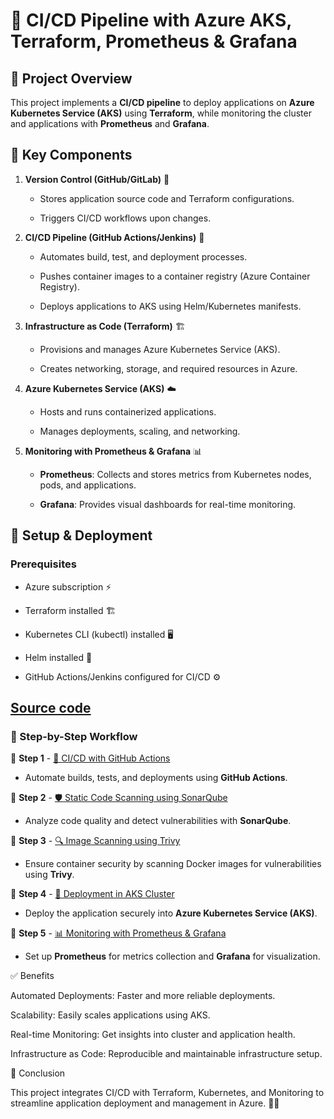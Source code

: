 # 🚀 CI/CD Pipeline with Azure AKS, Terraform, Prometheus & Grafana

## 📌 Project Overview

This project implements a **CI/CD pipeline** to deploy applications on **Azure Kubernetes Service (AKS)** using **Terraform**, while monitoring the cluster and applications with **Prometheus** and **Grafana**.

## 🎯 Key Components

1. **Version Control (GitHub/GitLab)** 📂
    
    - Stores application source code and Terraform configurations.
        
    - Triggers CI/CD workflows upon changes.
        
2. **CI/CD Pipeline (GitHub Actions/Jenkins)** 🔄
    
    - Automates build, test, and deployment processes.
        
    - Pushes container images to a container registry (Azure Container Registry).
        
    - Deploys applications to AKS using Helm/Kubernetes manifests.
        
3. **Infrastructure as Code (Terraform)** 🏗️
    
    - Provisions and manages Azure Kubernetes Service (AKS).
        
    - Creates networking, storage, and required resources in Azure.
        
4. **Azure Kubernetes Service (AKS)** ☁️
    
    - Hosts and runs containerized applications.
        
    - Manages deployments, scaling, and networking.
        
5. **Monitoring with Prometheus & Grafana** 📊
    
    - **Prometheus**: Collects and stores metrics from Kubernetes nodes, pods, and applications.
        
    - **Grafana**: Provides visual dashboards for real-time monitoring.
        

## 🔧 Setup & Deployment

### Prerequisites

- Azure subscription ⚡
    
- Terraform installed 🏗️
    
- Kubernetes CLI (kubectl) installed 🖥️
    
- Helm installed 🎡
    
- GitHub Actions/Jenkins configured for CI/CD ⚙️

## [Source code](https://github.com/suriya1776/microservices-demo/tree/main)

### 📌 Step-by-Step Workflow

🔹 **Step 1** - [🚀 CI/CD with GitHub Actions](01.md)

- Automate builds, tests, and deployments using **GitHub Actions**.
    

🔹 **Step 2** - [🛡️ Static Code Scanning using SonarQube](02.md)

- Analyze code quality and detect vulnerabilities with **SonarQube**.
    

🔹 **Step 3** - [🔍 Image Scanning using Trivy](03.md)

- Ensure container security by scanning Docker images for vulnerabilities using **Trivy**.
    

🔹 **Step 4** - [🚢 Deployment in AKS Cluster](04.md)

- Deploy the application securely into **Azure Kubernetes Service (AKS)**.
    

🔹 **Step 5** - [📊 Monitoring with Prometheus & Grafana](05.md)

- Set up **Prometheus** for metrics collection and **Grafana** for visualization.


✅ Benefits

Automated Deployments: Faster and more reliable deployments.

Scalability: Easily scales applications using AKS.

Real-time Monitoring: Get insights into cluster and application health.

Infrastructure as Code: Reproducible and maintainable infrastructure setup.

📌 Conclusion

This project integrates CI/CD with Terraform, Kubernetes, and Monitoring to streamline application deployment and management in Azure. 🚀🔥